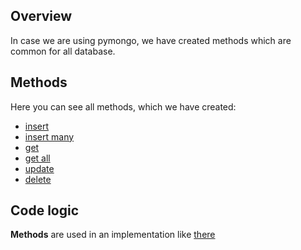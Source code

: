 ## Overview

In case we are using pymongo, we have created methods which are common for all database.

## Methods

Here you can see all methods, which we have created:

- [insert](https://github.com/mezidia/medivac/blob/main/database.py#L24-L33)
- [insert many](https://github.com/mezidia/medivac/blob/main/database.py#L35-L44)
- [get](https://github.com/mezidia/medivac/blob/main/database.py#L46-L55)
- [get all](https://github.com/mezidia/medivac/blob/main/database.py#L57-L66)
- [update](https://github.com/mezidia/medivac/blob/main/database.py#L68-L78)
- [delete](https://github.com/mezidia/medivac/blob/main/database.py#L80-L89)

## Code logic

**Methods** are used in an implementation like [there](https://github.com/mezidia/medivac/blob/main/app.py#L13-L45)
